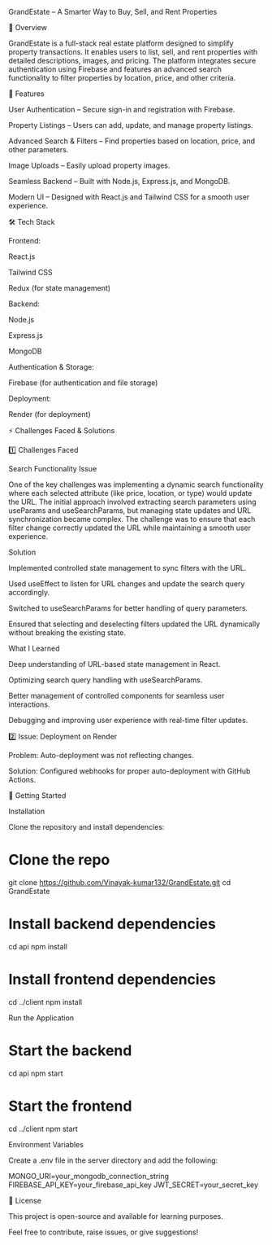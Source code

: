 GrandEstate – A Smarter Way to Buy, Sell, and Rent Properties

📌 Overview

GrandEstate is a full-stack real estate platform designed to simplify property transactions. It enables users to list, sell, and rent properties with detailed descriptions, images, and pricing. The platform integrates secure authentication using Firebase and features an advanced search functionality to filter properties by location, price, and other criteria.

🚀 Features

User Authentication – Secure sign-in and registration with Firebase.

Property Listings – Users can add, update, and manage property listings.

Advanced Search & Filters – Find properties based on location, price, and other parameters.

Image Uploads – Easily upload property images.

Seamless Backend – Built with Node.js, Express.js, and MongoDB.

Modern UI – Designed with React.js and Tailwind CSS for a smooth user experience.

🛠 Tech Stack

Frontend:

React.js

Tailwind CSS

Redux (for state management)

Backend:

Node.js

Express.js

MongoDB

Authentication & Storage:

Firebase (for authentication and file storage)

Deployment:

Render (for deployment)



⚡ Challenges Faced & Solutions

1️⃣ Challenges Faced

Search Functionality Issue

One of the key challenges was implementing a dynamic search functionality where each selected attribute (like price, location, or type) would update the URL. The initial approach involved extracting search parameters using useParams and useSearchParams, but managing state updates and URL synchronization became complex. The challenge was to ensure that each filter change correctly updated the URL while maintaining a smooth user experience.

Solution

Implemented controlled state management to sync filters with the URL.

Used useEffect to listen for URL changes and update the search query accordingly.

Switched to useSearchParams for better handling of query parameters.

Ensured that selecting and deselecting filters updated the URL dynamically without breaking the existing state.

What I Learned

Deep understanding of URL-based state management in React.

Optimizing search query handling with useSearchParams.

Better management of controlled components for seamless user interactions.

Debugging and improving user experience with real-time filter updates.

2️⃣ Issue: Deployment on Render

Problem: Auto-deployment was not reflecting changes.

Solution: Configured webhooks for proper auto-deployment with GitHub Actions.





🚀 Getting Started

Installation

Clone the repository and install dependencies:

# Clone the repo
git clone https://github.com/Vinayak-kumar132/GrandEstate.git
cd GrandEstate

# Install backend dependencies
cd api
npm install

# Install frontend dependencies
cd ../client
npm install

Run the Application

# Start the backend
cd api
npm start

# Start the frontend
cd ../client
npm start

Environment Variables

Create a .env file in the server directory and add the following:

MONGO_URI=your_mongodb_connection_string
FIREBASE_API_KEY=your_firebase_api_key
JWT_SECRET=your_secret_key

📜 License

This project is open-source and available for learning purposes.

Feel free to contribute, raise issues, or give suggestions! 

